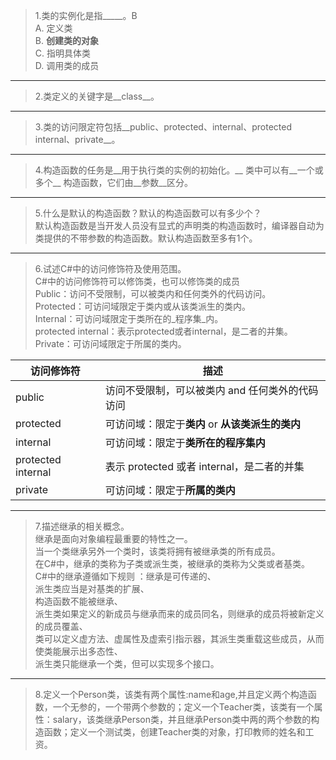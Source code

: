 >1.类的实例化是指_____。B  
    A.  定义类  
    B.  **创建类的对象**  
    C.  指明具体类  
    D.  调用类的成员  
***
>2.类定义的关键字是__class__。  
***
>3.类的访问限定符包括__public、protected、internal、protected internal、private__。  
***
>4.构造函数的任务是__用于执行类的实例的初始化。__  类中可以有__一个或多个__  构造函数，它们由__参数__区分。  
***
>5.什么是默认的构造函数？默认的构造函数可以有多少个？  
  默认构造函数是当开发人员没有显式的声明类的构造函数时，编译器自动为类提供的不带参数的构造函数。默认构造函数至多有1个。  
***
>6.试述C#中的访问修饰符及使用范围。  
   C#中的访问修饰符可以修饰类，也可以修饰类的成员  
Public：访问不受限制，可以被类内和任何类外的代码访问。  
Protected：可访问域限定于类内或从该类派生的类内。  
Internal：可访问域限定于类所在的_程序集_内。  
protected internal：表示protected或者internal，是二者的并集。  
Private：可访问域限定于所属的类内。  
   
   | 访问修饰符         | 描述                                             |
   | ------------------ | ------------------------------------------------ |
   | public             | 访问不受限制，可以被类内 and 任何类外的代码访问  |
   | protected          | 可访问域：限定于**类内** or **从该类派生的类内** |
   | internal           | 可访问域：限定于**类所在的程序集内**             |
   | protected internal | 表示 protected 或者 internal，是二者的并集       |
   | private            | 可访问域：限定于**所属的类内**                   |
***
>7.描述继承的相关概念。  
  继承是面向对象编程最重要的特性之一。  
当一个类继承另外一个类时，该类将拥有被继承类的所有成员。  
在C#中，继承的类称为子类或派生类，被继承的类称为父类或者基类。  
C#中的继承遵循如下规则 ：继承是可传递的、  
派生类应当是对基类的扩展、  
构造函数不能被继承、  
派生类如果定义的新成员与继承而来的成员同名，则继承的成员将被新定义的成员覆盖、  
类可以定义虚方法、虚属性及虚索引指示器，其派生类重载这些成员，从而使类能展示出多态性、  
派生类只能继承一个类，但可以实现多个接口。  
***
>8.定义一个Person类，该类有两个属性:name和age,并且定义两个构造函数，一个无参的，一个带两个参数的；定义一个Teacher类，该类有一个属性：salary，该类继承Person类，并且继承Person类中两的两个参数的构造函数；定义一个测试类，创建Teacher类的对象，打印教师的姓名和工资。